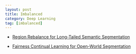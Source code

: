 ```yaml
---
layout: post
title: Imbalanced
category: Deep Learning
tag: [imbalanced]
---
```



- [Region Rebalance for Long-Tailed Semantic Segmentation](https://arxiv.org/pdf/2204.01969)

- [Fairness Continual Learning for Open-World Segmentation](https://proceedings.neurips.cc/paper_files/paper/2023/file/ce3cf998b7f59271e80ce03fb74a7115-Paper-Conference.pdf)
